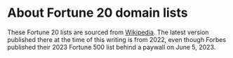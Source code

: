 # About Fortune 20 domain lists

These Fortune 20 lists are sourced from [Wikipedia][wikipedia]. The latest version published there at the time of this writing is from 2022, even though Forbes published their 2023 Fortune 500 list behind a paywall on June 5, 2023.

[wikipedia]: https://en.wikipedia.org/wiki/List_of_largest_companies_in_the_United_States_by_revenue
